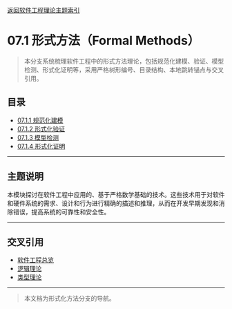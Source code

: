 [返回软件工程理论主题索引](../README.md)

# 07.1 形式方法（Formal Methods）

> 本分支系统梳理软件工程中的形式方法理论，包括规范化建模、验证、模型检测、形式化证明等，采用严格树形编号、目录结构、本地跳转锚点与交叉引用。

## 目录
- [07.1.1 规范化建模](./07.1.1_Formal_Modeling.md)
- [07.1.2 形式化验证](./07.1.2_Formal_Verification.md)
- [07.1.3 模型检测](./07.1.3_Model_Checking.md)
- [07.1.4 形式化证明](./07.1.4_Formal_Proof.md)

---

## 主题说明

本模块探讨在软件工程中应用的、基于严格数学基础的技术。这些技术用于对软件和硬件系统的需求、设计和行为进行精确的描述和推理，从而在开发早期发现和消除错误，提高系统的可靠性和安全性。

---

## 交叉引用

- [软件工程总览](../README.md)
- [逻辑理论](../../11_Logic_Theory/README.md)
- [类型理论](../../04_Type_Theory/README.md)

---

> 本文档为形式化方法分支的导航。

